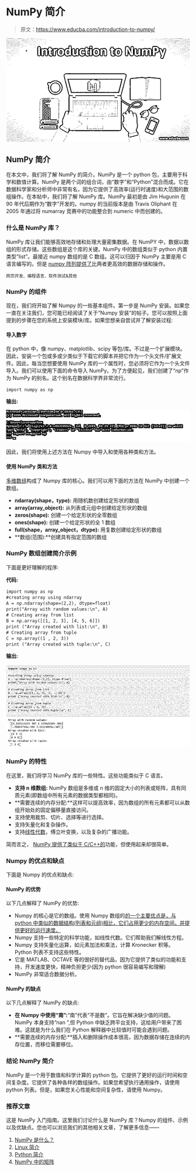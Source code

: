 # NumPy 简介

> 原文：<https://www.educba.com/introduction-to-numpy/>

![introduction to numpy](img/42e11cc3cba613f6254f46d51195481f.png)



## NumPy 简介

在本文中，我们将了解 NumPy 的简介。NumPy 是一个 python 包，主要用于科学和数值计算。NumPy 是两个词的组合词，由“数字”和“Python”混合而成。它在数据科学家和分析师中非常有名，因为它提供了高效率(运行时速度)和大范围的数组操作。在本帖中，我们将了解 NumPy 库。NumPy 最初是由 Jim Hugunin 在 90 年代后期作为“数字”开发的。numpy 的当前版本是由 Travis Oliphant 在 2005 年通过将 numarray 竞赛中的功能整合到 numeric 中而创建的。

### 什么是 NumPy 库？

NumPy 库让我们能够高效地存储和处理大量密集数据。在 NumPY 中，数据以数组的形式存储。这些数组是这个库的关键。NumPy 中的数组类似于 python 内置类型“list”。最接近 numpy 数组的是 C 数组。这可以归因于 NumPy 主要是用 C 语言编写的。但是 [numpy 阵列提供了](https://www.educba.com/numpy-array-functions/)比两者更高效的数据存储和操作。

<small>网页开发、编程语言、软件测试&其他</small>

### NumPy 的组件

现在，我们将开始了解 Numpy 的一些基本组件。第一步是 NumPy 安装。如果您一直在关注我们，您可能已经阅读了关于“Numpy 安装”的帖子。您可以按照上面提到的步骤在您的系统上安装模块/库。如果您想亲自尝试并了解安装过程:

#### 导入数字

在 python 中，像 numpy、matplotlib、scipy 等包/库。不过是一个扩展模块。因此，安装一个包或多或少类似于下载它的脚本并把它作为一个头文件/扩展文件。因此，每当您想要使用 NumPy 库的一个属性时，您必须将它作为一个头文件导入。我们可以使用下面的命令导入 NumPy。为了方便起见，我们创建了“np”作为 NumPy 的别名。这个别名在数据科学界非常流行。

```
import numpy as np
```

**输出:**

![introduction to numpy - 1](img/7b4804f0c802b162c6c18a7a911acabf.png)



因此，我们将使用上述方法在 Numpy 中导入和使用各种类和方法。

#### 使用 NumPy 类和方法

[多维数组](https://www.educba.com/powershell-multidimensional-array/)构成了 Numpy 库的核心。我们可以用下面的方法在 NumPy 中创建一个数组。

*   **ndarray(shape，type):** 用随机数创建给定形状的数组
*   **array(array_object):** 从列表或元组中创建给定形状的数组
*   **zeros(shape):** 创建一个给定形状的全零数组
*   **ones(shape):** 创建一个给定形状的全 1 数组
*   **full(shape，array_object，dtype):** 用复数创建给定形状的数组
*   **数组(范围):**创建具有指定范围的数组

### NumPy 数组创建简介示例

下面是更好理解的程序:

**代码:**

```
import numpy as np
#creating array using ndarray
A = np.ndarray(shape=(2,2), dtype=float)
print("Array with random values:\n", A)
# Creating array from list
B = np.array([[1, 2, 3], [4, 5, 6]])
print ("Array created with list:\n", B)
# Creating array from tuple
C = np.array((1 , 2, 3))
print ("Array created with tuple:\n", C)
```

**输出:**

![introduction to numpy - 2](img/1dc6b3ba8fe2e6c026a1630ff8d61f37.png)



### NumPy 的特性

在这里，我们将学习 NumPy 库的一些特性。这些功能类似于 C 语言。

*   **支持 n 维数组:** NumPy 数组是多维或 n 维的固定大小的列表或矩阵，具有同质元素(即数组中所有元素的数据类型都相同)。
*   **需要连续的内存分配:**这样可以提高效率，因为数组的所有元素都可以从数组开始处的固定偏移量直接访问。
*   支持使用裁剪、切片、选择等进行选择。
*   支持矢量化和复杂操作。
*   支持[线性代数](https://www.educba.com/numpy-linear-algebra/)，傅立叶变换，以及复杂的广播功能。

简而言之， [NumPy 提供了类似于 C/C++的](https://www.educba.com/numpy-ndarray/)功能，但使用起来却很简单。

### Numpy 的优点和缺点

下面是 Numpy 的优点和缺点:

#### NumPy 的优势

以下几点解释了 NumPy 的优势:

*   Numpy 的核心是它的数组。使用 Numpy 数组的[的一个主要优点是，与 python 中类似的数据结构(列表和元组)相比，它们占用更少的内存空间，并提供更好的运行速度。](https://www.educba.com/numpy-arrays/)
*   Numpy 支持一些特定的科学功能，如线性代数。它们帮助我们解线性方程。
*   Numpy 支持矢量化运算，如元素加法和乘法，计算 Kronecker 积等。Python 列表不支持这些特性。
*   它是 MATLAB、OCTAVE 等的很好的替代品，因为它提供了类似的功能和支持，开发速度更快，精神负担更少(因为 python 很容易编写和理解)
*   NumPy 非常适合数据分析。

#### NumPy 的缺点

以下几点解释了 NumPy 的缺点:

*   **在 Numpy 中使用“南”:**“南”代表“不是数”。它旨在解决缺少值的问题。NumPy 本身支持“nan ”,但 Python 中缺乏跨平台支持，这给用户带来了困难。这就是为什么我们在 Python 解释器中比较值时可能会遇到问题。
*   **需要连续的内存分配:**插入和删除操作成本很高，因为数据存储在连续的内存位置，而移位需要移位。

### 结论 NumPy 简介

NumPy 是一个用于数值和科学计算的 python 包。它提供了更好的运行时间和空间复杂度。它提供了各种各样的数组操作。如果您希望执行通用操作，请使用 python 列表。但是，如果您关心性能和空间复杂性，请使用 Numpy。

### 推荐文章

这是 NumPy 入门指南。这里我们讨论什么是 NumPy 库？Numpy 的组件、示例以及优缺点。您也可以浏览我们的其他相关文章，了解更多信息——

1.  [NumPy 是什么？](https://www.educba.com/what-is-numpy/)
2.  [Linux 简介](https://www.educba.com/introduction-to-linux/)
3.  [Python 简介](https://www.educba.com/introduction-to-python/)
4.  [NumPy 中的矩阵](https://www.educba.com/matrix-in-numpy/)





